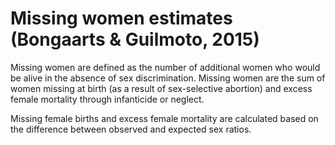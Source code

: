 # Missing women estimates (Bongaarts & Guilmoto, 2015)

Missing women are defined as the number of additional women who would be alive in the absence of sex discrimination. Missing women are the sum of women missing at birth (as a result of sex-selective abortion) and excess female mortality through infanticide or neglect.

Missing female births and excess female mortality are calculated based on the difference between observed and expected sex ratios.